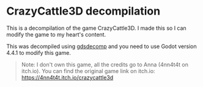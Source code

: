 # CrazyCattle3D decompilation
This is a decompilation of the game CrazyCattle3D. I made this so I can modify the game to my heart's content.

This was decompiled using [gdsdecomp](https://github.com/GDRETools/gdsdecomp) and you need to use Godot version 4.4.1 to modify this game.

> Note: I don't own this game, all the credits go to Anna (4nn4t4t on itch.io). You can find the original game link on itch.io: https://4nn4t4t.itch.io/crazycattle3d
